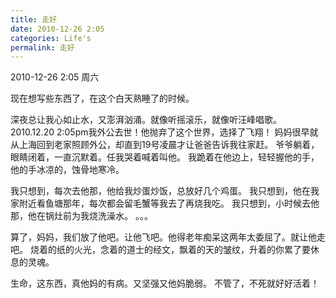 ```yaml
---
title: 走好
date: 2010-12-26 2:05 
categories: Life's
permalink: 走好
---
```


2010-12-26 2:05 周六

现在想写些东西了，在这个白天熟睡了的时候。

深夜总让我心如止水，又澎湃汹涌。就像听摇滚乐，就像听汪峰唱歌。
2010.12.20  2:05pm我外公去世！他抛弃了这个世界，选择了飞翔！
妈妈很早就从上海回到老家照顾外公，却直到19号凌晨才让爸爸告诉我往家赶。
爷爷躺着，眼睛闭着，一直沉默着。任我哭着喊着叫他。
我跪着在他边上，轻轻握他的手，他的手冰凉的，蚀骨地寒冷。

我只想到，每次去他那，他给我炒蛋炒饭，总放好几个鸡蛋。
我只想到，他在我家附近看鱼塘那年，每次都会留毛蟹等我去了再烧我吃。
我只想到，小时候去他那，他在锅灶前为我烧洗澡水。
。。。

算了，妈妈，我们放了他吧。让他飞吧。他得老年痴呆这两年太委屈了。就让他走吧。
烧着的纸的火光，念着的道士的经文，飘着的天的皱纹，升着的你累了要休息的灵魂。

生命，这东西，真他妈的有病。又坚强又他妈脆弱。
不管了，不死就好好活着！